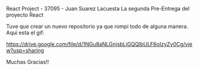 React Project - 37095 - Juan Suarez Lacuesta
La segunda Pre-Entrega del proyecto React

Tuve que crear un nuevo repositorio ya que rompi todo de alguna manera.
Aqui esta el gif:

https://drive.google.com/file/d/1NGu8aNLGnjsbLiGQQlbULF6oIzyZy0Cg/view?usp=sharing


Muchas Gracias!!
